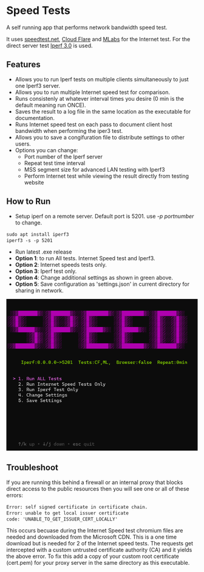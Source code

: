# Speed Tests

A self running app that performs network bandwidth speed test.

It uses [speedtest.net](https://www.speedtest.net/), [Cloud Flare](https://speed.cloudflare.com/) and [MLabs](https://speed.measurementlab.net/#/) for the Internet test. For the direct server test [Iperf 3.0](https://iperf.fr/iperf-download.php) is used.

## Features
- Allows you to run Iperf tests on multiple clients simultaneously to just one Iperf3 server.
- Allows you to run multiple Internet speed test for comparison.
- Runs consistenly at whatever interval times you desire (0 min is the default meaning run ONCE).
- Saves the result to a log file in the same location as the executable for documentation.
- Runs Internet speed test on each pass to document client host bandwidth when performing the iper3 test.
- Allows you to save a congifuration file to distribute settings to other users.
- Options you can change: 
    - Port number of the Iperf server
    - Repeat test time interval
    - MSS segment size for advanced LAN testing with Iperf3
    - Perform Internet test while viewing the result directly from testing website

## How to Run
- Setup iperf on a remote server. Default port is 5201. use *-p portnumber* to change.
```
sudo apt install iperf3
iperf3 -s -p 5201
```

- Run latest .exe release
- **Option 1**: to run All tests. Internet Speed test and Iperf3.
- **Option 2**: Internet speeds tests only.
- **Option 3**: Iperf test only.
- **Option 4**: Change additional settings as shown in green above.
- **Option 5**: Save configuration as 'settings.json' in current directory for sharing in network.


![Menu](media/speed1.png)

## Troubleshoot

If you are running this behind a firewall or an internal proxy that blocks direct access to the public resources then you will see one or all of these errors:

```
Error: self signed certificate in certificate chain. 
Error: unable to get local issuer certificate
code: 'UNABLE_TO_GET_ISSUER_CERT_LOCALLY'
```

This occurs becuase during the Internet Speed test chromium files are needed and downloaded from the Microsoft CDN. This is a one time download but is needed for 2 of the Internet speed tests. The requests get intercepted with a custom untrusted certificate authority (CA) and it yields the above error. To fix this add a copy of your custom root certificate (cert.pem) for your proxy server in the same directory as this executable.

